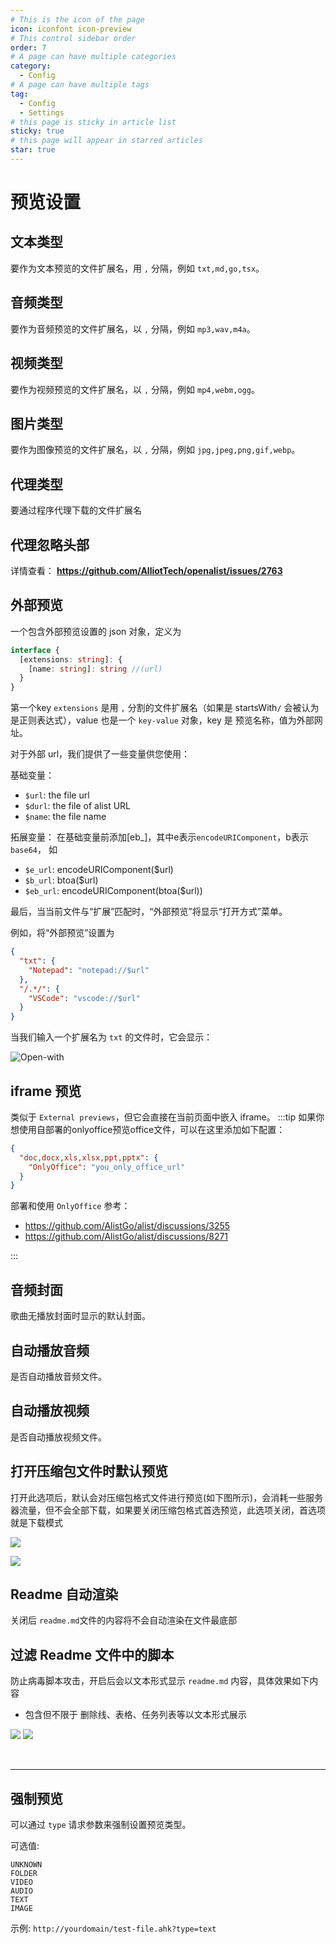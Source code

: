 ```yaml
---
# This is the icon of the page
icon: iconfont icon-preview
# This control sidebar order
order: 7
# A page can have multiple categories
category:
  - Config
# A page can have multiple tags
tag:
  - Config
  - Settings
# this page is sticky in article list
sticky: true
# this page will appear in starred articles
star: true
---
```


# 预览设置

## **文本类型**

要作为文本预览的文件扩展名，用 `,` 分隔，例如 `txt,md,go,tsx`。

## **音频类型**

要作为音频预览的文件扩展名，以 `,` 分隔，例如 `mp3,wav,m4a`。

## **视频类型**

要作为视频预览的文件扩展名，以 `,` 分隔，例如 `mp4,webm,ogg`。

## **图片类型**

要作为图像预览的文件扩展名，以 `,` 分隔，例如 `jpg,jpeg,png,gif,webp`。

## **代理类型**

要通过程序代理下载的文件扩展名

## **代理忽略头部**

详情查看： **https://github.com/AlliotTech/openalist/issues/2763**

## **外部预览**

一个包含外部预览设置的 json 对象，定义为

```typescript
interface {
  [extensions: string]: {
    [name: string]: string //(url)
  }
}
```

第一个key `extensions` 是用 `,` 分割的文件扩展名（如果是 startsWith`/` 会被认为是正则表达式），value 也是一个 `key-value` 对象，key 是 预览名称，值为外部网址。

对于外部 url，我们提供了一些变量供您使用：

基础变量：

- `$url`: the file url
- `$durl`: the file of alist URL
- `$name`: the file name

拓展变量：
在基础变量前添加[eb_]，其中e表示`encodeURIComponent`，b表示`base64`， 如
- `$e_url`: encodeURIComponent($url)
- `$b_url`: btoa($url)
- `$eb_url`: encodeURIComponent(btoa($url))

最后，当当前文件与“扩展”匹配时，“外部预览”将显示“打开方式”菜单。

例如，将“外部预览”设置为

```json
{
  "txt": {
    "Notepad": "notepad://$url"
  },
  "/.*/": {
    "VSCode": "vscode://$url"
  }
}
```

当我们输入一个扩展名为 `txt` 的文件时，它会显示：

![Open-with](/img/config/open-with.png)

## **iframe 预览**

类似于 `External previews`，但它会直接在当前页面中嵌入 iframe。
:::tip
如果你想使用自部署的onlyoffice预览office文件，可以在这里添加如下配置：

```json
{
  "doc,docx,xls,xlsx,ppt,pptx": {
    "OnlyOffice": "you_only_office_url"
  }
}
```

部署和使用 `OnlyOffice` 参考：

- https://github.com/AlistGo/alist/discussions/3255
- https://github.com/AlistGo/alist/discussions/8271

:::

## **音频封面**

歌曲无播放封面时显示的默认封面。

## **自动播放音频**

是否自动播放音频文件。

## **自动播放视频**

是否自动播放视频文件。

## **打开压缩包文件时默认预览**

打开此选项后，默认会对压缩包格式文件进行预览(如下图所示)，会消耗一些服务器流量，但不会全部下载，如果要关闭压缩包格式首选预览，此选项关闭，首选项就是下载模式

![](/img/advanced/user_read_archives_light.png#light)

![](/img/advanced/user_read_archives_dark.png#dark)

## **Readme 自动渲染**

关闭后 `readme.md`文件的内容将不会自动渲染在文件最底部

## **过滤 Readme 文件中的脚本**

防止病毒脚本攻击，开启后会以文本形式显示 `readme.md` 内容，具体效果如下内容

- 包含但不限于 删除线、表格、任务列表等以文本形式展示

![](/img/config/readme_b.png#light)
![](/img/config/readme_h.png#dark)



<br/>

-----

## **强制预览**

可以通过 `type` 请求参数来强制设置预览类型。

可选值:

```
UNKNOWN
FOLDER
VIDEO
AUDIO
TEXT
IMAGE
```

示例: `http://yourdomain/test-file.ahk?type=text`
